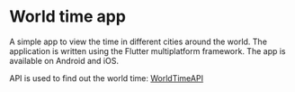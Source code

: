 # World time app

A simple app to view the time in different cities around the world. The application is written using the Flutter multiplatform framework. The app is available on Android and iOS.

API is used to find out the world time: [WorldTimeAPI](http://worldtimeapi.org/)
